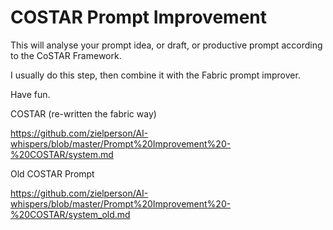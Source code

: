 # COSTAR Prompt Improvement

This will analyse your prompt idea, or draft, or productive prompt according to the CoSTAR Framework.

I usually do this step, then combine it with the Fabric prompt improver.

Have fun.

COSTAR (re-written the fabric way)

https://github.com/zielperson/AI-whispers/blob/master/Prompt%20Improvement%20-%20COSTAR/system.md

Old COSTAR Prompt

https://github.com/zielperson/AI-whispers/blob/master/Prompt%20Improvement%20-%20COSTAR/system_old.md
